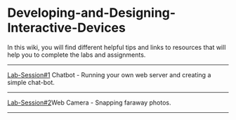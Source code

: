 # Developing-and-Designing-Interactive-Devices

In this wiki, you will find different helpful tips and links to resources that will help you to complete the labs and assignments.

---
[Lab-Session#1](https://github.com/FAR-Lab/Developing-and-Designing-Interactive-Devices/wiki/Lab-Session%231) Chatbot - Running your own web server and creating a simple chat-bot.


---
[Lab-Session#2](https://github.com/FAR-Lab/Developing-and-Designing-Interactive-Devices/wiki/Lab-Session%232)Web Camera - Snapping faraway photos.



---
<!--1. The first assignments are all about the [Interaction Engine](https://github.com/nikmart/interaction-engine/wiki) please follow the link to the wiki pages./-->